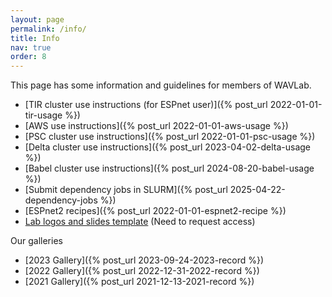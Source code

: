 ```yaml
---
layout: page
permalink: /info/
title: Info
nav: true
order: 8
---
```


This page has some information and guidelines for members of WAVLab.

* [TIR cluster use instructions (for ESPnet user)]({% post_url 2022-01-01-tir-usage %})
* [AWS use instructions]({% post_url 2022-01-01-aws-usage %})
* [PSC cluster use instructions]({% post_url 2022-01-01-psc-usage %})
* [Delta cluster use instructions]({% post_url 2023-04-02-delta-usage %})
* [Babel cluster use instructions]({% post_url 2024-08-20-babel-usage %})
* [Submit dependency jobs in SLURM]({% post_url 2025-04-22-dependency-jobs %})
* [ESPnet2 recipes]({% post_url 2022-01-01-espnet2-recipe %})
* [Lab logos and slides template](https://github.com/shinjiwlab/lab_logo) (Need to request access)


Our galleries

* [2023 Gallery]({% post_url 2023-09-24-2023-record %})
* [2022 Gallery]({% post_url 2022-12-31-2022-record %})
* [2021 Gallery]({% post_url 2021-12-13-2021-record %})
